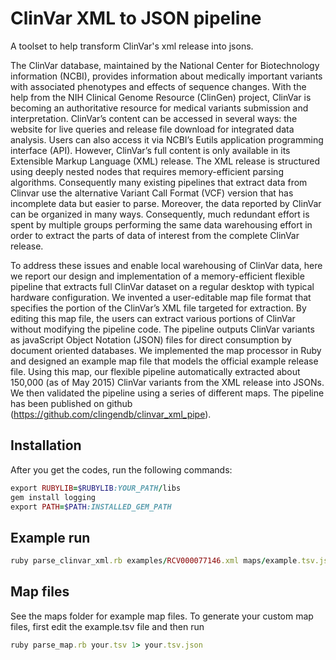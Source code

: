 # ClinVar XML to JSON pipelineA toolset to help transform ClinVar's xml release into jsons.The ClinVar database, maintained by the National Center for Biotechnology information (NCBI), provides information about medically important variants with associated phenotypes and effects of sequence changes. With the help from the NIH Clinical Genome Resource (ClinGen) project, ClinVar is becoming an authoritative resource for medical variants submission and interpretation. ClinVar’s content can be accessed in several ways: the website for live queries and release file download for integrated data analysis. Users can also access it via NCBI’s Eutils application programming interface (API). However, ClinVar’s full content is only available in its Extensible Markup Language (XML) release. The XML release is structured using deeply nested nodes that requires memory-efficient parsing algorithms. Consequently many existing pipelines that extract data from Clinvar use the alternative Variant Call Format (VCF) version that has incomplete data but easier to parse. Moreover, the data reported by ClinVar can be organized in many ways. Consequently, much redundant effort is spent by multiple groups performing the same data warehousing effort in order to extract the parts of data of interest from the complete ClinVar release.  To address these issues and enable local warehousing of ClinVar data, here we report our design and implementation of a memory-efficient flexible pipeline that extracts full ClinVar dataset on a regular desktop with typical hardware configuration. We invented a user-editable map file format that specifies the portion of the ClinVar’s XML file targeted for extraction. By editing this map file, the users can extract various portions of ClinVar without modifying the pipeline code. The pipeline outputs ClinVar variants as javaScript Object Notation (JSON) files for direct consumption by document oriented databases. We implemented the map processor in Ruby and designed an example map file that models the official example release file. Using this map, our flexible pipeline automatically extracted about 150,000 (as of May 2015) ClinVar variants from the XML release into JSONs.  We then validated the pipeline using a series of different maps. The pipeline has been published on github (https://github.com/clingendb/clinvar_xml_pipe).## InstallationAfter you get the codes, run the following commands:```rubyexport RUBYLIB=$RUBYLIB:YOUR_PATH/libsgem install loggingexport PATH=$PATH:INSTALLED_GEM_PATH```## Example run```rubyruby parse_clinvar_xml.rb examples/RCV000077146.xml maps/example.tsv.json```## Map filesSee the maps folder for example map files. To generate your custom map files, first edit the example.tsv file and then run```rubyruby parse_map.rb your.tsv 1> your.tsv.json```